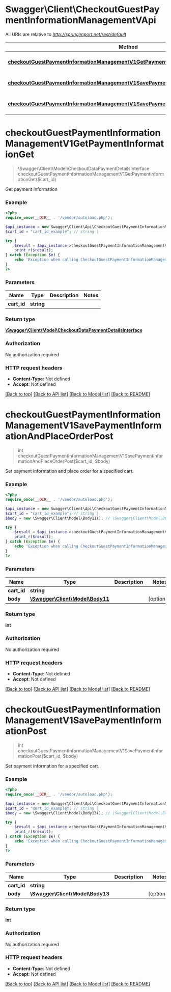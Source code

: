 # Swagger\Client\CheckoutGuestPaymentInformationManagementVApi

All URIs are relative to *http://springimport.net/rest/default*

Method | HTTP request | Description
------------- | ------------- | -------------
[**checkoutGuestPaymentInformationManagementV1GetPaymentInformationGet**](CheckoutGuestPaymentInformationManagementVApi.md#checkoutGuestPaymentInformationManagementV1GetPaymentInformationGet) | **GET** /V1/guest-carts/{cartId}/payment-information | 
[**checkoutGuestPaymentInformationManagementV1SavePaymentInformationAndPlaceOrderPost**](CheckoutGuestPaymentInformationManagementVApi.md#checkoutGuestPaymentInformationManagementV1SavePaymentInformationAndPlaceOrderPost) | **POST** /V1/guest-carts/{cartId}/payment-information | 
[**checkoutGuestPaymentInformationManagementV1SavePaymentInformationPost**](CheckoutGuestPaymentInformationManagementVApi.md#checkoutGuestPaymentInformationManagementV1SavePaymentInformationPost) | **POST** /V1/guest-carts/{cartId}/set-payment-information | 


# **checkoutGuestPaymentInformationManagementV1GetPaymentInformationGet**
> \Swagger\Client\Model\CheckoutDataPaymentDetailsInterface checkoutGuestPaymentInformationManagementV1GetPaymentInformationGet($cart_id)



Get payment information

### Example
```php
<?php
require_once(__DIR__ . '/vendor/autoload.php');

$api_instance = new Swagger\Client\Api\CheckoutGuestPaymentInformationManagementVApi();
$cart_id = "cart_id_example"; // string | 

try {
    $result = $api_instance->checkoutGuestPaymentInformationManagementV1GetPaymentInformationGet($cart_id);
    print_r($result);
} catch (Exception $e) {
    echo 'Exception when calling CheckoutGuestPaymentInformationManagementVApi->checkoutGuestPaymentInformationManagementV1GetPaymentInformationGet: ', $e->getMessage(), "\n";
}
?>
```

### Parameters

Name | Type | Description  | Notes
------------- | ------------- | ------------- | -------------
 **cart_id** | **string**|  | 

### Return type

[**\Swagger\Client\Model\CheckoutDataPaymentDetailsInterface**](../Model/CheckoutDataPaymentDetailsInterface.md)

### Authorization

No authorization required

### HTTP request headers

 - **Content-Type**: Not defined
 - **Accept**: Not defined

[[Back to top]](#) [[Back to API list]](../../README.md#documentation-for-api-endpoints) [[Back to Model list]](../../README.md#documentation-for-models) [[Back to README]](../../README.md)

# **checkoutGuestPaymentInformationManagementV1SavePaymentInformationAndPlaceOrderPost**
> int checkoutGuestPaymentInformationManagementV1SavePaymentInformationAndPlaceOrderPost($cart_id, $body)



Set payment information and place order for a specified cart.

### Example
```php
<?php
require_once(__DIR__ . '/vendor/autoload.php');

$api_instance = new Swagger\Client\Api\CheckoutGuestPaymentInformationManagementVApi();
$cart_id = "cart_id_example"; // string | 
$body = new \Swagger\Client\Model\Body11(); // \Swagger\Client\Model\Body11 | 

try {
    $result = $api_instance->checkoutGuestPaymentInformationManagementV1SavePaymentInformationAndPlaceOrderPost($cart_id, $body);
    print_r($result);
} catch (Exception $e) {
    echo 'Exception when calling CheckoutGuestPaymentInformationManagementVApi->checkoutGuestPaymentInformationManagementV1SavePaymentInformationAndPlaceOrderPost: ', $e->getMessage(), "\n";
}
?>
```

### Parameters

Name | Type | Description  | Notes
------------- | ------------- | ------------- | -------------
 **cart_id** | **string**|  | 
 **body** | [**\Swagger\Client\Model\Body11**](../Model/\Swagger\Client\Model\Body11.md)|  | [optional] 

### Return type

**int**

### Authorization

No authorization required

### HTTP request headers

 - **Content-Type**: Not defined
 - **Accept**: Not defined

[[Back to top]](#) [[Back to API list]](../../README.md#documentation-for-api-endpoints) [[Back to Model list]](../../README.md#documentation-for-models) [[Back to README]](../../README.md)

# **checkoutGuestPaymentInformationManagementV1SavePaymentInformationPost**
> int checkoutGuestPaymentInformationManagementV1SavePaymentInformationPost($cart_id, $body)



Set payment information for a specified cart.

### Example
```php
<?php
require_once(__DIR__ . '/vendor/autoload.php');

$api_instance = new Swagger\Client\Api\CheckoutGuestPaymentInformationManagementVApi();
$cart_id = "cart_id_example"; // string | 
$body = new \Swagger\Client\Model\Body13(); // \Swagger\Client\Model\Body13 | 

try {
    $result = $api_instance->checkoutGuestPaymentInformationManagementV1SavePaymentInformationPost($cart_id, $body);
    print_r($result);
} catch (Exception $e) {
    echo 'Exception when calling CheckoutGuestPaymentInformationManagementVApi->checkoutGuestPaymentInformationManagementV1SavePaymentInformationPost: ', $e->getMessage(), "\n";
}
?>
```

### Parameters

Name | Type | Description  | Notes
------------- | ------------- | ------------- | -------------
 **cart_id** | **string**|  | 
 **body** | [**\Swagger\Client\Model\Body13**](../Model/\Swagger\Client\Model\Body13.md)|  | [optional] 

### Return type

**int**

### Authorization

No authorization required

### HTTP request headers

 - **Content-Type**: Not defined
 - **Accept**: Not defined

[[Back to top]](#) [[Back to API list]](../../README.md#documentation-for-api-endpoints) [[Back to Model list]](../../README.md#documentation-for-models) [[Back to README]](../../README.md)

